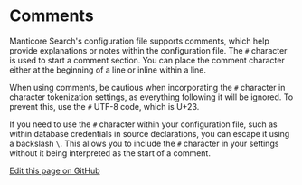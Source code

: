 # Comments

Manticore Search's configuration file supports comments, which help provide explanations or notes within the configuration file. The `#` character is used to start a comment section. You can place the comment character either at the beginning of a line or inline within a line.

When using comments, be cautious when incorporating the `#` character in character tokenization settings, as everything following it will be ignored. To prevent this, use the `#` UTF-8 code, which is U+23.

If you need to use the `#` character within your configuration file, such as within database credentials in source declarations, you can escape it using a backslash `\`. This allows you to include the `#` character in your settings without it being interpreted as the start of a comment.

[Edit this page on GitHub](https://github.com/manticoresoftware/manticoresearch/tree/master/manual/Server_settings/Comments.md)

<!-- proofread -->